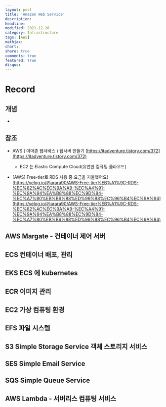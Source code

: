 ```yaml
---
layout: post
title: 'Amazon Web Service'
description:
headline:
modified: 2021-12-20
category: Infrastructure
tags: [AWS]
mathjax:
chart:
share: true
comments: true
featured: true
disqus:
---
```


# Record

## 개념

-

## 참조

-   AWS ( 아마존 웹서비스 ) 웹서버 만들기 [https://itadventure.tistory.com/372](https://itadventure.tistory.com/372)

    -   EC2 는 Elastic Compute Cloud(유연한 컴퓨팅 클라우드)

-   [AWS] Free-tier로 RDS 사용 중 요금을 지불했어요! [https://velog.io/@arara90/AWS-Free-tier%EB%A1%9C-RDS-%EC%82%AC%EC%9A%A9-%EC%A4%91-%EC%9A%94%EA%B8%88%EC%9D%84-%EC%A7%80%EB%B6%88%ED%96%88%EC%96%B4%EC%9A%94](https://velog.io/@arara90/AWS-Free-tier%EB%A1%9C-RDS-%EC%82%AC%EC%9A%A9-%EC%A4%91-%EC%9A%94%EA%B8%88%EC%9D%84-%EC%A7%80%EB%B6%88%ED%96%88%EC%96%B4%EC%9A%94)

## AWS Margate - 컨테이너 제어 서버

## ECS 컨테이너 배포, 관리

## EKS ECS 에 kubernetes

## ECR 이미지 관리

## EC2 가상 컴퓨팅 환경

## EFS 파일 시스템

## S3 Simple Storage Service 객체 스토리지 서비스

## SES Simple Email Service

## SQS Simple Queue Service

## AWS Lambda - 서버리스 컴퓨팅 서비스
